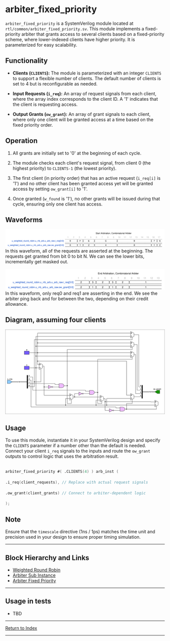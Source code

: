 # arbiter_fixed_priority

`arbiter_fixed_priority` is a SystemVerilog module located at `rtl/common/arbiter_fixed_priority.sv`. This module implements a fixed-priority arbiter that grants access to several clients based on a fixed-priority scheme, where lower-indexed clients have higher priority. It is parameterized for easy scalability.

## Functionality

- **Clients (`CLIENTS`):** The module is parameterized with an integer `CLIENTS` to support a flexible number of clients. The default number of clients is set to 4 but is reconfigurable as needed.

- **Input Requests (`i_req`):** An array of request signals from each client, where the array index corresponds to the client ID. A '1' indicates that the client is requesting access.

- **Output Grants (`ow_grant`):** An array of grant signals to each client, where only one client will be granted access at a time based on the fixed priority order.

## Operation

1. All grants are initially set to '0' at the beginning of each cycle.

2. The module checks each client's request signal, from client 0 (the highest priority) to `CLIENTS-1` (the lowest priority).

3. The first client (in priority order) that has an active request (`i_req[i]` is '1') and no other client has been granted access yet will be granted access by setting `ow_grant[i]` to '1'.

4. Once granted (`w_found` is '1'), no other grants will be issued during that cycle, ensuring only one client has access.

## Waveforms

![Arb Fixed Start](./_wavedrom_svg/wavedrom_u_rrb_arb_raw_start.svg)
In this waveform, all of the requests are asserted at the beginning. The requests get granted from bit 0 to bit N. We can see the lower bits, incrementally get masked out.

![Arb Fixed End](./_wavedrom_svg/wavedrom_u_rrb_arb_raw_end.svg)
In this waveform, only req0 and req1 are asserting in the end. We see the arbiter ping back and for between the two, depending on their credit allowance.

## Diagram, assuming four clients

![Fixed Priority Arbiter Diagram](./_svg/arbiter_fixed_priority.svg)

## Usage

To use this module, instantiate it in your SystemVerilog design and specify the `CLIENTS` parameter if a number other than the default is needed. Connect your client `i_req` signals to the inputs and route the `ow_grant` outputs to control logic that uses the arbitration result.

```verilog

arbiter_fixed_priority #( .CLIENTS(4) ) arb_inst (

.i_req(client_requests), // Replace with actual request signals

.ow_grant(client_grants) // Connect to arbiter-dependent logic

);

```

## Note

Ensure that the `timescale` directive (1ns / 1ps) matches the time unit and precision used in your design to ensure proper timing simulation.

---

## Block Hierarchy and Links

- [Weighted Round Robin](arbiter_weighted_round_robin.md)
- [Arbiter Sub Instance](arbiter_round_robin_subinst.md)
- [Arbiter Fixed Priority](arbiter_fixed_priority.md)

---

## Usage in tests

- TBD

---

[Return to Index](index.md)

---
